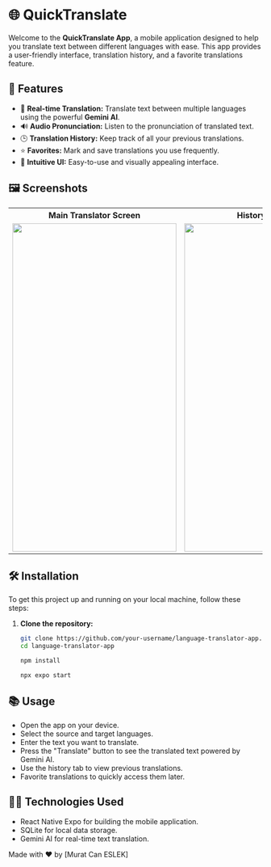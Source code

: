 # 🌐 QuickTranslate

Welcome to the **QuickTranslate App**, a mobile application designed to help you translate text between different languages with ease. This app provides a user-friendly interface, translation history, and a favorite translations feature.

## 📱 Features

- 🔄 **Real-time Translation:** Translate text between multiple languages using the powerful **Gemini AI**.
- 🔊 **Audio Pronunciation:** Listen to the pronunciation of translated text.
- 🕒 **Translation History:** Keep track of all your previous translations.
- ⭐ **Favorites:** Mark and save translations you use frequently.
- 🚀 **Intuitive UI:** Easy-to-use and visually appealing interface.

## 🖼️ Screenshots
<table>
  <tr>
    <th>Main Translator Screen</th>
    <th>History Screen</th>
    <th>Favorite Screen</th>
  </tr>
  <tr>
    <td><img src="https://github.com/muratcaneslek/QuickTranslate/assets/101694676/b48cf21a-c5eb-44af-bbfd-5bfc9ce5655a" width="325" height="650"/></td>
    <td><img src="https://github.com/muratcaneslek/QuickTranslate/assets/101694676/24104e70-ba1a-41e3-9b34-532d9c5b2e8d" width="325" height="650"/></td>
    <td><img src="https://github.com/muratcaneslek/QuickTranslate/assets/101694676/e256bcb0-5af5-4ce6-9d39-a1239737bb51" width="325" height="650"/></td>
  </tr>
</table>

## 🛠️ Installation

To get this project up and running on your local machine, follow these steps:

1. **Clone the repository:**

   ```bash
   git clone https://github.com/your-username/language-translator-app.git
   cd language-translator-app

   npm install

   npx expo start

## 📚 Usage
-  Open the app on your device.
-  Select the source and target languages.
-  Enter the text you want to translate.
-  Press the "Translate" button to see the translated text powered by Gemini AI.
-  Use the history tab to view previous translations.
-  Favorite translations to quickly access them later.

## 🧑‍💻 Technologies Used
-  React Native Expo for building the mobile application.
-  SQLite for local data storage.
-  Gemini AI for real-time text translation.


Made with ❤️ by [Murat Can ESLEK]
